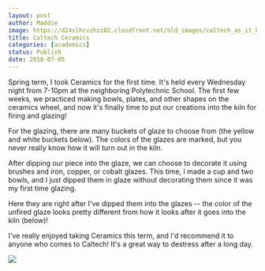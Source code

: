 ```yaml
---
layout: post
author: Maddie
image: https://d24slhcvzhzz82.cloudfront.net/old_images/caltech_as_it_happens/6a0105349b8251970b022ad397e972200b.jpg
title: Caltech Ceramics
categories: [academics]
status: Publish
date: 2018-07-05
---
```



Spring term, I took Ceramics for the first time. It's held every Wednesday night from 7-10pm at the neighboring Polytechnic School. The first few weeks, we practiced making bowls, plates, and other shapes on the ceramics wheel, and now it's finally time to put our creations into the kiln for firing and glazing!

For the glazing, there are many buckets of glaze to choose from (the yellow and white buckets below). The colors of the glazes are marked, but you never really know how it will turn out in the kiln.

After dipping our piece into the glaze, we can choose to decorate it using brushes and iron, copper, or cobalt glazes. This time, I made a cup and two bowls, and I just dipped them in glaze without decorating them since it was my first time glazing.

Here they are right after I've dipped them into the glazes -- the color of the unfired glaze looks pretty different from how it looks after it goes into the kiln (below)!

I've really enjoyed taking Ceramics this term, and I'd recommend it to anyone who comes to Caltech! It's a great way to destress after a long day.


![](https://d24slhcvzhzz82.cloudfront.net/old_images/caltech_as_it_happens/6a0105349b8251970b022ad397e976200b.jpg)
